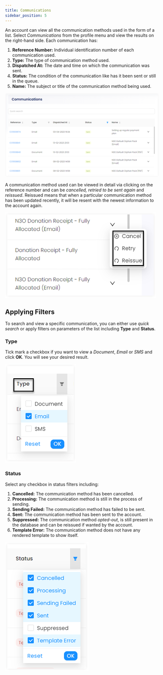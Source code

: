 ```yaml
---
title: Communications
sidebar_position: 5
---
```


An account can view all the communication methods used in the form of a list. Select *Communications* from the profile menu and view the results on the right-hand side. Each communication has:

1. **Reference Number:** Individual identification number of each communication used.  
2. **Type:** The type of communication method used.
3. **Dispatched At:** The date and time on which the communication was sent.
4. **Status:** The condition of the communication like has it been sent or still in the queue.
5. **Name:** The subject or title of the communication method being used. 

![Communication Lists](./communication-list.png)

A communication method used can be viewed in detail via clicking on the reference number and can be *cancelled, retried to be sent again* and *reissued*. Reissued means that when a particular communication method has been updated recently, it will be resent with the newest information to the account again. 

![Communication Options](./options.png) 

## Applying Filters

To search and view a specific communication, you can either use *quick search* or apply filters on parameters of the list including **Type** and **Status**.

### Type

Tick mark a checkbox if you want to view a *Document*, *Email* or *SMS* and click **OK**. You will see your desired result.

![Type Filters](./type-filter.png)

### Status

Select any checkbox in status filters including:

1. **Cancelled:** The communication method has been cancelled.
2. **Processing:** The communication method is still in the process of sending.
3. **Sending Failed:** The communication method has failed to be sent.
4. **Sent:** The communication method has been sent to the account.
5. **Suppressed:** The communication method *opted-out*, is still present in the database and can be reissued if wanted by the account.
6. **Template Error:** The communication method does not have any rendered template to show itself.

![Status Filters](./status-filter.png)


